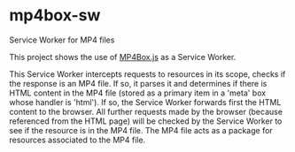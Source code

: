 # mp4box-sw
Service Worker for MP4 files

This project shows the use of [MP4Box.js](https://github.com/gpac/mp4box.js) as a Service Worker.

This Service Worker intercepts requests to resources in its scope, checks if the response is an MP4 file. If so, it parses it and determines if there is HTML content in the MP4 file (stored as a primary item in a 'meta' box whose handler is 'html'). If so, the Service Worker forwards first the HTML content to the browser. All further requests made by the browser (because referenced from the HTML page) will be checked by the Service Worker to see if the resource is in the MP4 file. The MP4 file acts as a package for resources associated to the MP4 file.

